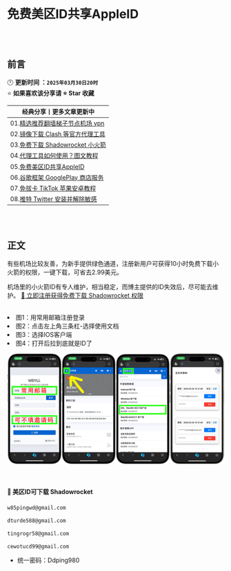 # 免费美区ID共享AppleID


<br><br>

## 前言
🕛 **更新时间 ：`2025年03月30日20时`**  
⭐ **如果喜欢该分享请 ⭐ Star 收藏**  

| 经典分享丨更多文章更新中 | 
|------|
|01.[精选推荐翻墙梯子节点机场 vpn](https://github.com/wangzai69/vpn)                |
|02.[镜像下载 Clash 等官方代理工具](https://github.com/wangzai69/clash)              |
|03.[免费下载 Shadowrocket 小火箭](https://github.com/wangzai69/shadowrocket)   |
|04.[代理工具如何使用？图文教程](https://github.com/wangzai69/wiki)               |
|05.[免费美区ID共享AppleID](https://github.com/wangzai69/AppleID)  
|06.[谷歌框架 GooglePlay 商店服务](https://github.com/wangzai69/GooglePlay)      |
|07.[免拔卡 TikTok 苹果安卓教程](https://github.com/wangzai69/tiktok)             |
|08.[推特 Twitter 安装并解除敏感](https://github.com/wangzai69/Twitter)             |

<br><br>

##  正文

有些机场比较友善，为新手提供绿色通道，注册新用户可获得10小时免费下载小火箭的权限，一键下载，可省去2.99美元。

机场里的小火箭ID有专人维护，相当稳定，而博主提供的ID失效后，尽可能去维护。 [🚀 立即注册获得免费下载 Shadowrocket 权限](https://cn.msyll.top/?path=register&code=WYvHUyx6)

<br>

<li>图1：用常用邮箱注册登录
<li>图2：点击左上角三条杠-选择使用文档
<li>图3：选择IOS客户端
<li>图4：打开后拉到底就是ID了

![图片描述](https://github.com/wangzai69/AppleID/blob/main/img/999.png?raw=true)

<br>

#### 🚀 美区ID可下载 Shadowrocket
```
w85pingwd@gmail.com
```
```
dturde588@gmail.com
```
```
tingrogr58@gmail.com
```
```
cewotucd99@gmail.com
```
- 统一密码：Ddping980   

<br><br><br>
